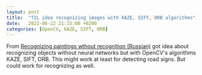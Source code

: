 ```yaml
---
layout: post
title:  "TIL idea recognizing images with KAZE, SIFT, ORB algorithms"
date:   2022-06-22 21:15:00 +0200
categories: [OpenCV, KAZE, SIFT, ORB]
---
```

From [Recognizing paintings wthout recognition (Russian)](https://habr.com/ru/post/672336/) got idea about recognizing objects without neural networks but with OpenCV's algorithms KAZE, SIFT, ORB. This might work at least for detecting road signs. But could work for recognizing as well.

